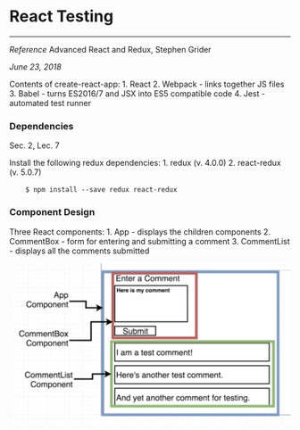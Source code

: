 # React Testing

---

_Reference_
    Advanced React and Redux, Stephen Grider

_June 23, 2018_

Contents of create-react-app:
    1.  React
    2.  Webpack - links together JS files
    3.  Babel - turns ES2016/7 and JSX into ES5 compatible code
    4.  Jest - automated test runner

### Dependencies ###
Sec. 2, Lec. 7

Install the following redux dependencies:
    1.  redux (v. 4.0.0)
    2.  react-redux (v. 5.0.7)

```    
    $ npm install --save redux react-redux
```

### Component Design ###


Three React components:
    1.  App - displays the children components
    2.  CommentBox - form for entering and submitting a comment
    3.  CommentList - displays all the comments submitted

![App Structure](images/AppStructure.png?raw=true "AppStructure")



